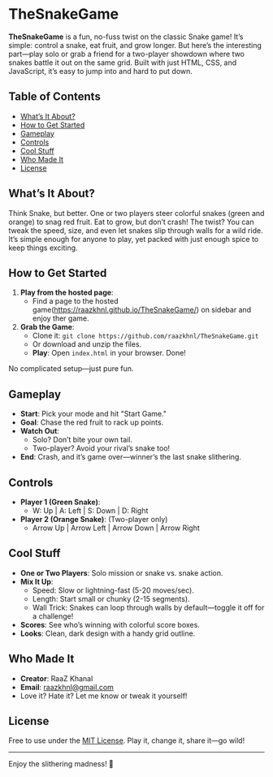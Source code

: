# TheSnakeGame

**TheSnakeGame** is a fun, no-fuss twist on the classic Snake game! It’s simple: control a snake, eat fruit, and grow longer. But here’s the interesting part—play solo or grab a friend for a two-player showdown where two snakes battle it out on the same grid. Built with just HTML, CSS, and JavaScript, it’s easy to jump into and hard to put down.

## Table of Contents
- [What’s It About?](#whats-it-about)
- [How to Get Started](#how-to-get-started)
- [Gameplay](#gameplay)
- [Controls](#controls)
- [Cool Stuff](#cool-stuff)
- [Who Made It](#who-made-it)
- [License](#license)

## What’s It About?
Think Snake, but better. One or two players steer colorful snakes (green and orange) to snag red fruit. Eat to grow, but don’t crash! The twist? You can tweak the speed, size, and even let snakes slip through walls for a wild ride. It’s simple enough for anyone to play, yet packed with just enough spice to keep things exciting.

## How to Get Started
1. **Play from the hosted page**:
   - Find a page to the hosted game(https://raazkhnl.github.io/TheSnakeGame/) on sidebar and enjoy ther game. 
2. **Grab the Game**: 
   - Clone it: `git clone https://github.com/raazkhnl/TheSnakeGame.git`
   - Or download and unzip the files.
   - **Play**: Open `index.html` in your browser. Done!

No complicated setup—just pure fun.

## Gameplay
- **Start**: Pick your mode and hit "Start Game."
- **Goal**: Chase the red fruit to rack up points.
- **Watch Out**: 
  - Solo? Don’t bite your own tail.
  - Two-player? Avoid your rival’s snake too!
- **End**: Crash, and it’s game over—winner’s the last snake slithering.

## Controls
- **Player 1 (Green Snake)**: 
  - W: Up | A: Left | S: Down | D: Right
- **Player 2 (Orange Snake)**: (Two-player only)
  - Arrow Up | Arrow Left | Arrow Down | Arrow Right

## Cool Stuff
- **One or Two Players**: Solo mission or snake vs. snake action.
- **Mix It Up**: 
  - Speed: Slow or lightning-fast (5-20 moves/sec).
  - Length: Start small or chunky (2-15 segments).
  - Wall Trick: Snakes can loop through walls by default—toggle it off for a challenge!
- **Scores**: See who’s winning with colorful score boxes.
- **Looks**: Clean, dark design with a handy grid outline.

## Who Made It
- **Creator**: RaaZ Khanal  
- **Email**: raazkhnl@gmail.com  
- Love it? Hate it? Let me know or tweak it yourself!

## License
Free to use under the [MIT License](LICENSE). Play it, change it, share it—go wild!

---

Enjoy the slithering madness! 🐍
